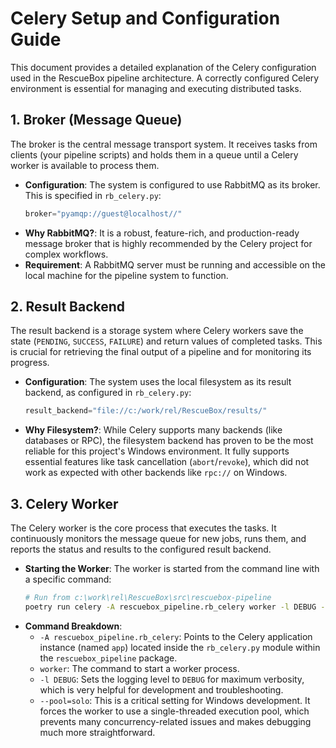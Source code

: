 # Celery Setup and Configuration Guide

This document provides a detailed explanation of the Celery configuration used in the RescueBox pipeline architecture. A correctly configured Celery environment is essential for managing and executing distributed tasks.

## 1. Broker (Message Queue)

The broker is the central message transport system. It receives tasks from clients (your pipeline scripts) and holds them in a queue until a Celery worker is available to process them.

*   **Configuration**: The system is configured to use RabbitMQ as its broker. This is specified in `rb_celery.py`:
    ```python
    broker="pyamqp://guest@localhost//"
    ```
*   **Why RabbitMQ?**: It is a robust, feature-rich, and production-ready message broker that is highly recommended by the Celery project for complex workflows.
*   **Requirement**: A RabbitMQ server must be running and accessible on the local machine for the pipeline system to function.

## 2. Result Backend

The result backend is a storage system where Celery workers save the state (`PENDING`, `SUCCESS`, `FAILURE`) and return values of completed tasks. This is crucial for retrieving the final output of a pipeline and for monitoring its progress.

*   **Configuration**: The system uses the local filesystem as its result backend, as configured in `rb_celery.py`:
    ```python
    result_backend="file://c:/work/rel/RescueBox/results/"
    ```
*   **Why Filesystem?**: While Celery supports many backends (like databases or RPC), the filesystem backend has proven to be the most reliable for this project's Windows environment. It fully supports essential features like task cancellation (`abort`/`revoke`), which did not work as expected with other backends like `rpc://` on Windows.

## 3. Celery Worker

The Celery worker is the core process that executes the tasks. It continuously monitors the message queue for new jobs, runs them, and reports the status and results to the configured result backend.

*   **Starting the Worker**: The worker is started from the command line with a specific command:
    ```bash
    # Run from c:\work\rel\RescueBox\src\rescuebox-pipeline
    poetry run celery -A rescuebox_pipeline.rb_celery worker -l DEBUG --pool=solo
    ```
*   **Command Breakdown**:
    *   `-A rescuebox_pipeline.rb_celery`: Points to the Celery application instance (named `app`) located inside the `rb_celery.py` module within the `rescuebox_pipeline` package.
    *   `worker`: The command to start a worker process.
    *   `-l DEBUG`: Sets the logging level to `DEBUG` for maximum verbosity, which is very helpful for development and troubleshooting.
    *   `--pool=solo`: This is a critical setting for Windows development. It forces the worker to use a single-threaded execution pool, which prevents many concurrency-related issues and makes debugging much more straightforward.
